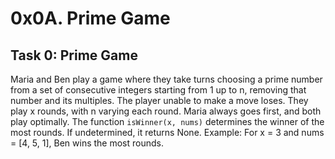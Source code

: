 # 0x0A. Prime Game
## Task 0: Prime Game
Maria and Ben play a game where they take turns choosing a prime number from a set of consecutive integers starting from 1 up to n, removing that number and its multiples. The player unable to make a move loses. They play x rounds, with n varying each round. Maria always goes first, and both play optimally. The function `isWinner(x, nums)` determines the winner of the most rounds. If undetermined, it returns None. Example: For x = 3 and nums = [4, 5, 1], Ben wins the most rounds.
